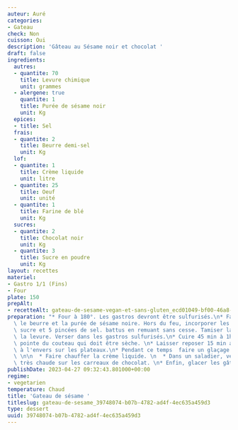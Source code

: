 ```yaml
---
auteur: Auré
categories:
- Gateau
check: Non
cuisson: Oui
description: 'Gâteau au Sésame noir et chocolat '
draft: false
ingredients:
  autres:
  - quantite: 70
    title: Levure chimique
    unit: grammes
  - alergene: true
    quantite: 1
    title: Purée de sésame noir
    unit: Kg
  epices:
  - title: Sel
  frais:
  - quantite: 2
    title: Beurre demi-sel
    unit: Kg
  lof:
  - quantite: 1
    title: Crème liquide
    unit: litre
  - quantite: 25
    title: Oeuf
    unit: unité
  - quantite: 1
    title: Farine de blé
    unit: Kg
  sucres:
  - quantite: 2
    title: Chocolat noir
    unit: Kg
  - quantite: 3
    title: Sucre en poudre
    unit: Kg
layout: recettes
materiel:
- Gastro 1/1 (Fins)
- Four
plate: 150
prepAlt:
- recetteAlt: gateau-de-sesame-vegan-et-sans-gluten_ecd01049-bf00-46a8-9760-f136036807df
preparation: "* Four à 180°. Les gastros devront être sulfurisés.\n* Faire fondre\
  \ le beurre et la purée de sésame noire. Hors du feu, incorporer les oeufs et le\
  \ sucre et 5 pincées de sel. battus en remuant sans cesse. Tamiser la farine avec\
  \ la levure. Verser dans les gastros sulfurisés.\n* Cuire 45 min à 1h. Test à la\
  \ pointe du couteau qui doit être sèche. \n* Laisser reposer 15 min avant de démouler\
  \ à l'envers sur les plateaux.\n* Pendant ce temps  faire un glaçage chocolat noir.\
  \ \n\n  * Faire chauffer la crème liquide. \n  * Dans un saladier, verser la crème\
  \ très chaude sur les carreaux de chocolat. \n* Enfin, glacer les gâteaux!"
publishDate: 2023-04-27 09:32:43.801000+00:00
regime:
- vegetarien
temperature: Chaud
title: 'Gateau de sésame '
titleslug: gateau-de-sesame_39748074-b07b-4782-ad4f-4ec635a459d3
type: dessert
uuid: 39748074-b07b-4782-ad4f-4ec635a459d3
---
```

